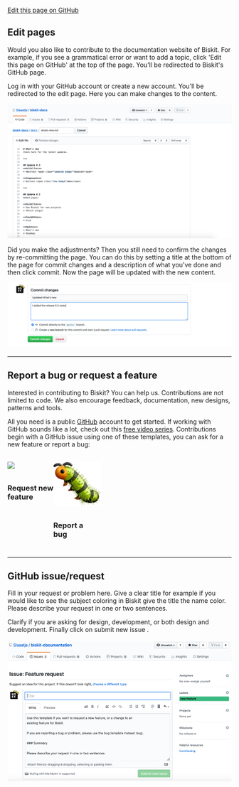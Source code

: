 <br>
<html>
    <div class="github">
        <a href="https://github.com/Slaaatje/biskit-docs/edit/master/docs/contribute.md" target="_blank">Edit this page on GitHub
        </a>
    </div>
</html>

## Edit pages
Would you also like to contribute to the documentation website of Biskit. For example, if you see a grammatical error or want to add a topic, click 'Edit this page on GitHub' at the top of the page. You'll be redirected to Biskit's GitHub page.

Log in with your GitHub account or create a new account. You'll be redirected to the edit page. Here you can make changes to the content.

<img src="_images/page-edit.png" alt="Edit page" style="float: left; width:720px;" /><br><br><br><br><br><br><br><br><br><br><br><br><br><br><br><br><br><br>

Did you make the adjustments? Then you still need to confirm the changes by re-committing the page. You can do this by setting a title at the bottom of the page for commit changes and a description of what you've done and then click commit. Now the page will be updated with the new content. 

<img src="_images/page-commit.png" alt="Edit page" style="float: left; width:720px;" /><br><br><br><br><br><br><br><br><br>

***


## Report a bug or request a feature
Interested in contributing to Biskit? You can help us. Contributions are not limited to code. We also encourage
 feedback, documentation, new designs, patterns and tools.

All you need is a public [GitHub](https://www.github.com/) account to get started. If working with GitHub sounds like
 a lot, check out this [free video series](https://egghead.io/courses/how-to-contribute-to-an-open-source-project-on-github).
 Contributions begin with a GitHub issue using one of these templates, you can ask for a new feature or report a bug:

<br>

<html>
<a href="https://github.com/Slaaatje/biskit-documentation/issues/new?assignees=&labels=new+feature&template=feature_request.md&title=" target="_blank">
<div class="card" style="float: left;">
  <img class="label" src="https://github.githubassets.com/images/modules/logos_page/Octocat.png" 
  xmlns="http://www.w3.org/2000/svg" viewBox="0 0 100 100" height="100"><a class
  ="text1">
  <h3 class="title" style="margin-top: 30px;">Request new <br>feature</h3></a></div></div>


<a href="https://github.com/Slaaatje/biskit-documentation/issues/new?assignees=&labels=bug&template=bug_report.md&title=" target="_blank">
<div class="card" style="float: left;">
  <img class="label" src="_images/bug.png" 
  xmlns="http://www.w3.org/2000/svg" viewBox="0 0 100 100" height="100"><a class
  ="text1">
  <h3 class="title" style="margin-top: 30px;">Report a <br>bug</h3></a></div></div>

 
</html>

<br><br><br><br><br><br><br><br><br><br><br>

***

## GitHub issue/request
Fill in your request or problem here. Give a clear title for example if you would like to see the subject coloring in
 Biskit give the title the name color. Please describe your request in one or two sentences.
                                       
Clarify if you are asking for design, development, or both design and development. Finally click on submit new issue
.<br><br>
<img src="_images/new-feature.png" alt="new feature" />

 <!-- Hotjar Tracking Code for https://ruud.koek.link/biskit/docs/#/ -->
 <script>
     (function(h,o,t,j,a,r){
         h.hj=h.hj||function(){(h.hj.q=h.hj.q||[]).push(arguments)};
         h._hjSettings={hjid:1623350,hjsv:6};
         a=o.getElementsByTagName('head')[0];
         r=o.createElement('script');r.async=1;
         r.src=t+h._hjSettings.hjid+j+h._hjSettings.hjsv;
         a.appendChild(r);
     })(window,document,'https://static.hotjar.com/c/hotjar-','.js?sv=');
 </script>